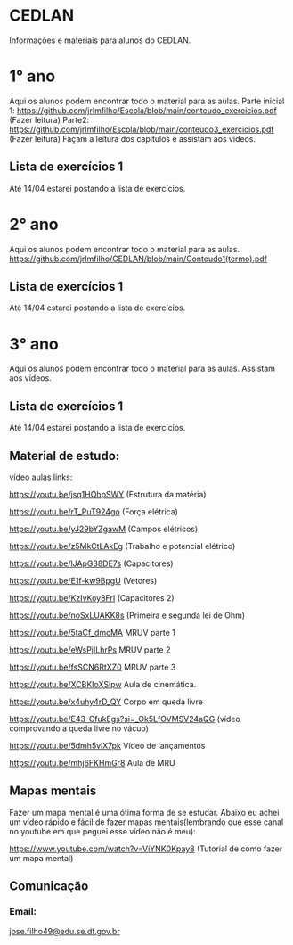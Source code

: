 # CEDLAN
Informações e materiais para alunos do CEDLAN.
# 1° ano
Aqui os alunos podem encontrar todo o material para as aulas.
Parte inicial 1: https://github.com/jrlmfilho/Escola/blob/main/conteudo_exercicios.pdf (Fazer leitura)
Parte2: https://github.com/jrlmfilho/Escola/blob/main/conteudo3_exercicios.pdf (Fazer leitura)
Façam a leitura dos capítulos e assistam aos vídeos.
## Lista de exercícios 1
Até 14/04 estarei postando a lista de exercícios.







# 2° ano
Aqui os alunos podem encontrar todo o material para as aulas.
https://github.com/jrlmfilho/CEDLAN/blob/main/Conteudo1(termo).pdf

## Lista de exercícios 1
Até 14/04 estarei postando a lista de exercícios.









# 3° ano
Aqui os alunos podem encontrar todo o material para as aulas.
Assistam aos vídeos.

## Lista de exercícios 1
Até 14/04 estarei postando a lista de exercícios.
## Material de estudo:
vídeo aulas links:

https://youtu.be/jsq1HQhpSWY (Estrutura da matéria)

https://youtu.be/rT_PuT924go (Força elétrica)

https://youtu.be/yJ29bYZgawM (Campos elétricos)

https://youtu.be/z5MkCtLAkEg (Trabalho e potencial elétrico)

https://youtu.be/lJApG38DE7s (Capacitores)

https://youtu.be/E1f-kw9BpgU (Vetores)

https://youtu.be/KzIvKoy8FrI (Capacitores 2)

https://youtu.be/noSxLUAKK8s (Primeira e segunda lei de Ohm)

https://youtu.be/5taCf_dmcMA MRUV parte 1

https://youtu.be/eWsPjILhrPs MRUV parte 2

https://youtu.be/fsSCN6RtXZ0 MRUV parte 3

https://youtu.be/XCBKIoXSipw Aula de cinemática.

https://youtu.be/x4uhy4rD_QY Corpo em queda livre

https://youtu.be/E43-CfukEgs?si=_Ok5LfOVMSV24aQG (vídeo comprovando a queda livre no vácuo)

https://youtu.be/5dmh5vlX7pk Vídeo de lançamentos

https://youtu.be/mhj6FKHmGr8 Aula de MRU
## Mapas mentais

Fazer um mapa mental é uma ótima forma de se estudar. Abaixo eu achei um vídeo rápido e fácil de fazer mapas mentais(lembrando que esse canal no youtube em que peguei esse vídeo não é meu):

https://www.youtube.com/watch?v=ViYNK0Kpay8 (Tutorial de como fazer um mapa mental)


## Comunicação 
### Email:
jose.filho49@edu.se.df.gov.br

